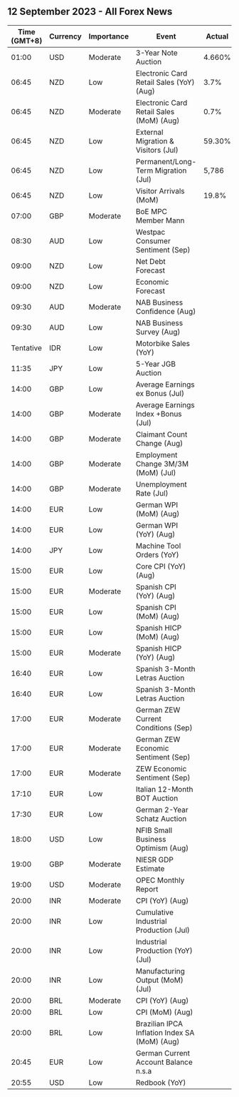 ## 12 September 2023 - All Forex News

| Time (GMT+8) | Currency | Importance | Event | Actual | Forecast | Previous |
|------|----------|------------|-------|--------|----------|----------|
| 01:00 | USD | Moderate | 3-Year Note Auction | 4.660% |  | 4.398% |
| 06:45 | NZD | Low | Electronic Card Retail Sales (YoY) (Aug) | 3.7% |  | 2.2% |
| 06:45 | NZD | Moderate | Electronic Card Retail Sales (MoM) (Aug) | 0.7% |  | 0.0% |
| 06:45 | NZD | Low | External Migration & Visitors (Jul) | 59.30% |  | 88.50% |
| 06:45 | NZD | Low | Permanent/Long-Term Migration (Jul) | 5,786 |  | 8,549 |
| 06:45 | NZD | Low | Visitor Arrivals (MoM) | 19.8% |  | 11.3% |
| 07:00 | GBP | Moderate | BoE MPC Member Mann |  |  |  |
| 08:30 | AUD | Low | Westpac Consumer Sentiment (Sep) |  |  | -0.4% |
| 09:00 | NZD | Low | Net Debt Forecast |  | 40.30% | 38.50% |
| 09:00 | NZD | Low | Economic Forecast |  | -16.697B | -6.960B |
| 09:30 | AUD | Moderate | NAB Business Confidence (Aug) |  |  | 2 |
| 09:30 | AUD | Low | NAB Business Survey (Aug) |  |  | 10 |
| Tentative | IDR | Low | Motorbike Sales (YoY) |  |  | 45.60% |
| 11:35 | JPY | Low | 5-Year JGB Auction |  |  | 0.189% |
| 14:00 | GBP | Low | Average Earnings ex Bonus (Jul) |  | 7.8% | 7.8% |
| 14:00 | GBP | Moderate | Average Earnings Index +Bonus (Jul) |  | 8.2% | 8.2% |
| 14:00 | GBP | Moderate | Claimant Count Change (Aug) |  | 17.1K | 29.0K |
| 14:00 | GBP | Moderate | Employment Change 3M/3M (MoM) (Jul) |  |  | -66K |
| 14:00 | GBP | Moderate | Unemployment Rate (Jul) |  | 4.3% | 4.2% |
| 14:00 | EUR | Low | German WPI (MoM) (Aug) |  | -0.1% | -0.2% |
| 14:00 | EUR | Low | German WPI (YoY) (Aug) |  |  | -2.8% |
| 14:00 | JPY | Low | Machine Tool Orders (YoY) |  |  | -19.8% |
| 15:00 | EUR | Low | Core CPI (YoY) (Aug) |  |  | 6.2% |
| 15:00 | EUR | Moderate | Spanish CPI (YoY) (Aug) |  | 2.6% | 2.3% |
| 15:00 | EUR | Low | Spanish CPI (MoM) (Aug) |  | 0.5% | 0.2% |
| 15:00 | EUR | Low | Spanish HICP (MoM) (Aug) |  | 0.5% | -0.1% |
| 15:00 | EUR | Moderate | Spanish HICP (YoY) (Aug) |  | 2.4% | 2.1% |
| 16:40 | EUR | Low | Spanish 3-Month Letras Auction |  |  | 3.507% |
| 16:40 | EUR | Low | Spanish 3-Month Letras Auction |  |  | 3.507% |
| 17:00 | EUR | Moderate | German ZEW Current Conditions (Sep) |  | -75.0 | -71.3 |
| 17:00 | EUR | Moderate | German ZEW Economic Sentiment (Sep) |  | -15.0 | -12.3 |
| 17:00 | EUR | Moderate | ZEW Economic Sentiment (Sep) |  | -6.2 | -5.5 |
| 17:10 | EUR | Low | Italian 12-Month BOT Auction |  |  | 3.947% |
| 17:30 | EUR | Low | German 2-Year Schatz Auction |  |  | 3.120% |
| 18:00 | USD | Low | NFIB Small Business Optimism (Aug) |  | 91.6 | 91.9 |
| 19:00 | GBP | Moderate | NIESR GDP Estimate |  |  | 0.3% |
| 19:00 | USD | Moderate | OPEC Monthly Report |  |  |  |
| 20:00 | INR | Moderate | CPI (YoY) (Aug) |  | 7.00% | 7.44% |
| 20:00 | INR | Low | Cumulative Industrial Production (Jul) |  |  | 4.50% |
| 20:00 | INR | Low | Industrial Production (YoY) (Jul) |  | 4.8% | 3.7% |
| 20:00 | INR | Low | Manufacturing Output (MoM) (Jul) |  |  | 3.1% |
| 20:00 | BRL | Moderate | CPI (YoY) (Aug) |  | 4.69% | 3.99% |
| 20:00 | BRL | Low | CPI (MoM) (Aug) |  | 0.30% | 0.12% |
| 20:00 | BRL | Low | Brazilian IPCA Inflation Index SA (MoM) (Aug) |  |  | 0.19% |
| 20:45 | EUR | Low | German Current Account Balance n.s.a |  |  | 29.6B |
| 20:55 | USD | Low | Redbook (YoY) |  |  | 4.1% |
